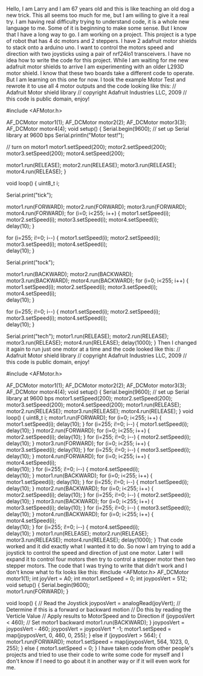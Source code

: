 Hello, I am Larry and I am 67 years old and this is like teaching an old dog a new trick.   This all seems too much for me, but I am willing to give it a real try.  I am having real difficulty trying to understand code, it is a whole new language to me.  Some of it is beginning to make some sense.  But I know that I have a long way to go.  I am working on a project.  This project is a type of robot that has 4 dc motors and 2 steppers.  I have 2 adafruit motor shields to stack onto a arduino uno.  I want to control the motors speed and direction with two joysticks using a pair of nrf24lo1 transceivers.  I have no idea how to write the code for this project.
While I am waiting for me new adafruit motor shields to arrive I am experimenting with an older L293D motor shield.  I know that these two boards take a different code to operate.  But I am learning on this one for now.  I took the example Motor Test and rewrote it to use all 4 motor outputs and the code looking like this:
// Adafruit Motor shield library
// copyright Adafruit Industries LLC, 2009
// this code is public domain, enjoy!

#include <AFMotor.h>

AF_DCMotor motor1(1);
AF_DCMotor motor2(2);
AF_DCMotor motor3(3);
AF_DCMotor motor4(4);
void setup() {
  Serial.begin(9600);           // set up Serial library at 9600 bps
  Serial.println("Motor test!");

  // turn on motor1
  motor1.setSpeed(200);
  motor2.setSpeed(200);
  motor3.setSpeed(200);
  motor4.setSpeed(200);
 
  motor1.run(RELEASE);
  motor2.run(RELEASE);
  motor3.run(RELEASE);
  motor4.run(RELEASE);
}

void loop() {
  uint8_t i;
  
  Serial.print("tick");
  
  motor1.run(FORWARD);
  motor2.run(FORWARD);
  motor3.run(FORWARD);
  motor4.run(FORWARD);
  for (i=0; i<255; i++) {
    motor1.setSpeed(i);
    motor2.setSpeed(i);
    motor3.setSpeed(i);
    motor4.setSpeed(i);  
    delay(10);
 }
 
  for (i=255; i!=0; i--) {
    motor1.setSpeed(i);
    motor2.setSpeed(i);
    motor3.setSpeed(i);
    motor4.setSpeed(i);  
    delay(10);
 }
  
  Serial.print("tock");

  motor1.run(BACKWARD);
  motor2.run(BACKWARD);
  motor3.run(BACKWARD);
  motor4.run(BACKWARD);
  for (i=0; i<255; i++) {
    motor1.setSpeed(i);
    motor2.setSpeed(i);
    motor3.setSpeed(i);
    motor4.setSpeed(i);  
    delay(10);
  }
 
  for (i=255; i!=0; i--) {
    motor1.setSpeed(i);
    motor2.setSpeed(i);
    motor3.setSpeed(i);
    motor4.setSpeed(i);  
    delay(10);
 }
  

  Serial.print("tech");
  motor1.run(RELEASE);
  motor2.run(RELEASE);
  motor3.run(RELEASE);
  motor4.run(RELEASE);
  delay(1000);
}
Then I changed it again to run just one motor at a time and the code looked like this:
// Adafruit Motor shield library
// copyright Adafruit Industries LLC, 2009
// this code is public domain, enjoy!

#include <AFMotor.h>

AF_DCMotor motor1(1);
AF_DCMotor motor2(2);
AF_DCMotor motor3(3);
AF_DCMotor motor4(4);
void setup() {
  Serial.begin(9600);           // set up Serial library at 9600 bps
  motor1.setSpeed(200);
  motor2.setSpeed(200);
  motor3.setSpeed(200);
  motor4.setSpeed(200); 
  motor1.run(RELEASE);
  motor2.run(RELEASE);
  motor3.run(RELEASE);
  motor4.run(RELEASE);
}
void loop() {
  uint8_t i;
  motor1.run(FORWARD);
  for (i=0; i<255; i++) {
    motor1.setSpeed(i);
    delay(10);
}
  for (i=255; i!=0; i--) {
    motor1.setSpeed(i);
    delay(10);
}
  motor2.run(FORWARD);
  for (i=0; i<255; i++) {
    motor2.setSpeed(i);
    delay(10);
}
  for (i=255; i!=0; i--) {
    motor2.setSpeed(i);
    delay(10);
}
  motor3.run(FORWARD);
  for (i=0; i<255; i++) {
    motor3.setSpeed(i);
    delay(10);
}
  for (i=255; i!=0; i--) {
    motor3.setSpeed(i);
    delay(10);
}
  motor4.run(FORWARD);
  for (i=0; i<255; i++) {
    motor4.setSpeed(i);  
    delay(10);
}
  for (i=255; i!=0; i--) {
    motor4.setSpeed(i);  
    delay(10);
 } 
  motor1.run(BACKWARD);
  for (i=0; i<255; i++) {
    motor1.setSpeed(i);
    delay(10);
}
  for (i=255; i!=0; i--) {
    motor1.setSpeed(i);
    delay(10);
}
  motor2.run(BACKWARD);
  for (i=0; i<255; i++) {
    motor2.setSpeed(i);
    delay(10);
}
  for (i=255; i!=0; i--) {
    motor2.setSpeed(i);
    delay(10);
}
  motor3.run(BACKWARD);
  for (i=0; i<255; i++) {
    motor3.setSpeed(i);
    delay(10);
}
  for (i=255; i!=0; i--) {
    motor3.setSpeed(i);
    delay(10);
}
  motor4.run(BACKWARD);
  for (i=0; i<255; i++) {
    motor4.setSpeed(i);  
    delay(10);
}
  for (i=255; i!=0; i--) {
    motor4.setSpeed(i);  
    delay(10);
}
  motor1.run(RELEASE);
  motor2.run(RELEASE);
  motor3.run(RELEASE);
  motor4.run(RELEASE);
  delay(1000);
}
That code worked and it did exactly what I wanted it to do.  So now I am trying to add a joystick to control the speed and direction of just one motor.  Later I will expand it to control four motors then try to control a stepper motor then two stepper motors.  The code that I was trying to write that didn't work and I don't know what to fix looks like this:
#include <AFMotor.h>
AF_DCMotor motor1(1);
int joyVert = A0;
int motor1.setSpeed = 0;
int joyposVert = 512;
void setup() {
  Serial.begin(9600);          
motor1.run(FORWARD);
}

void loop() {
// Read the Joystick
joyposVert = analogRead(joyVert); 
// Determine if this is a forward or backward motion
// Do this by reading the Verticle Value
// Apply results to MotorSpeed and to Direction
if (joyposVert < 460);
// Set motor1 backward
  motor1.run(BACKWARD);
 }
joyposVert = joyposVert - 460;
joyposVert = joyposVert * -1;
motor1.setSpeed = map(joyposVert, 0, 460, 0, 255);
}
else if (joyposVert > 564);
{
  motor1.run(FORWARD);
motor1.setSpeed = map(joyposVert, 564, 1023, 0, 255);
}
else
{
motor1.setSpeed = 0;
}
I have taken code from other people's projects and tried to use their code to write some code for myself and I don't know if I need to go about it in another way or if it will even work for me.
